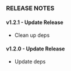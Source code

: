 ### RELEASE NOTES


#### v1.2.1 - Update Release

* Clean up deps

#### v1.2.0 - Update Release

* Update deps